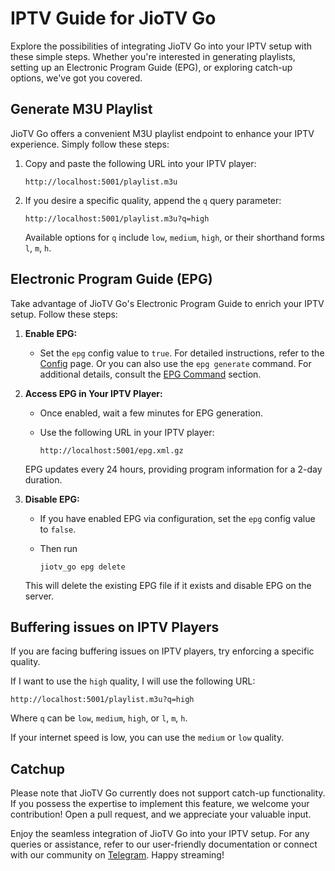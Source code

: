 # IPTV Guide for JioTV Go

Explore the possibilities of integrating JioTV Go into your IPTV setup with these simple steps. Whether you're interested in generating playlists, setting up an Electronic Program Guide (EPG), or exploring catch-up options, we've got you covered.

## Generate M3U Playlist

JioTV Go offers a convenient M3U playlist endpoint to enhance your IPTV experience. Simply follow these steps:

1. Copy and paste the following URL into your IPTV player:

    ```
    http://localhost:5001/playlist.m3u
    ```

2. If you desire a specific quality, append the `q` query parameter:

    ```
    http://localhost:5001/playlist.m3u?q=high
    ```

    Available options for `q` include `low`, `medium`, `high`, or their shorthand forms `l`, `m`, `h`.

## Electronic Program Guide (EPG)

Take advantage of JioTV Go's Electronic Program Guide to enrich your IPTV setup. Follow these steps:

1. **Enable EPG:**
   - Set the `epg` config value to `true`. For detailed instructions, refer to the [Config](./config.md#epg-electronic-program-guide) page. Or you can also use the `epg generate` command. For additional details, consult the [EPG Command](./usage.md#3-epg-command) section.

2. **Access EPG in Your IPTV Player:**
   - Once enabled, wait a few minutes for EPG generation.
   - Use the following URL in your IPTV player: 
   
      ```
      http://localhost:5001/epg.xml.gz
      ```

   EPG updates every 24 hours, providing program information for a 2-day duration.

3. **Disable EPG:**
   - If you have enabled EPG via configuration, set the `epg` config value to `false`. 
   - Then run 
     
     ```
     jiotv_go epg delete
     ```

   This will delete the existing EPG file if it exists and disable EPG on the server.

## Buffering issues on IPTV Players

If you are facing buffering issues on IPTV players, try enforcing a specific quality. 

If I want to use the `high` quality, I will use the following URL:

```
http://localhost:5001/playlist.m3u?q=high
```

Where `q` can be `low`, `medium`, `high`, or `l`, `m`, `h`.

If your internet speed is low, you can use the `medium` or `low` quality.

## Catchup

Please note that JioTV Go currently does not support catch-up functionality. If you possess the expertise to implement this feature, we welcome your contribution! Open a pull request, and we appreciate your valuable input.

Enjoy the seamless integration of JioTV Go into your IPTV setup. For any queries or assistance, refer to our user-friendly documentation or connect with our community on [Telegram](/#community). Happy streaming!